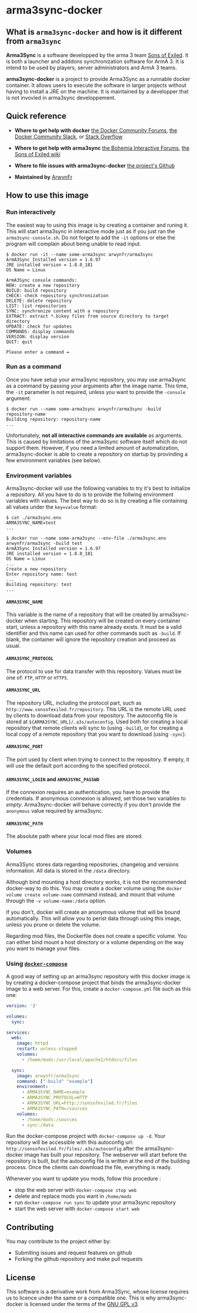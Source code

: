 # arma3sync-docker

## What is `arma3sync-docker` and how is it different from `arma3sync`

**Arma3Sync** is a software developped by the arma 3 team [Sons of Exiled](http://sonsofexiled.fr/). It is both a launcher and adddons synchronization software for ArmA 3. It is intend to be used by players, server administrators and ArmA 3 teams.

**arma3sync-docker** is a project to provide Arma3Sync as a runnable docker container. It allows users to execute the software in larger projects without having to install a JRE on the machine. It is maintained by a developper that is not invovled in arma3sync developpement.

## Quick reference

-   **Where to get help with docker**
    [the Docker Community Forums](https://forums.docker.com/), [the Docker Community Slack](https://blog.docker.com/2016/11/introducing-docker-community-directory-docker-community-slack/), or [Stack Overflow](https://stackoverflow.com/search?tab=newest&q=docker)

-   **Where to get help with arma3sync**
    [the Bohemia Interactive Forums](https://forums.bohemia.net/forums/topic/152942-arma3sync-launcher-and-addons-synchronization-software-for-arma-3/), [the Sons of Exiled wiki](http://www.sonsofexiled.fr/wiki/index.php/1._ArmA3Sync)

-   **Where to file issues with arma3sync-docker**
    [the project's Github](https://github.com/ArwynFr/arma3sync-docker/issues)

-   **Maintained by**
    [ArwynFr](https://github.com/ArwynFr/arma3sync-docker)

## How to use this image

### Run interactively

The easiest way to using this image is by creating a container and runing it. This will start arma3sync in interactive mode just as if you just ran the `arma3sync-console.sh`. Do not forget to add the `-it` options or else the program will complain about being unable to read input.

```console
$ docker run -it --name some-arma3sync arwynfr/arma3sync
ArmA3Sync Installed version = 1.6.97
JRE installed version = 1.8.0_181
OS Name = Linux

ArmA3Sync console commands:
NEW: create a new repository
BUILD: build repository
CHECK: check repository synchronization
DELETE: delete repository
LIST: list repositories
SYNC: synchronize content with a repository
EXTRACT: extract *.bikey files from source directory to target directory
UPDATE: check for updates
COMMANDS: display commands
VERSION: display version
QUIT: quit

Please enter a command =
```

### Run as a command

Once you have setup your arma3sync repository, you may use arma3sync as a command by passing your arguments after the image name. This time, the `-it` parameter is not required, unless you want to provide the `-console` argument:

```console
$ docker run --name some-arma3sync arwynfr/arma3sync -build repository-name
Building repository: repository-name
...
```

Unfortunately, **not all interactive commands are available** as arguments. This is caused by limitations of the arma3sync software itself which do not support them. However, if you need a limited amount of automatization, arma3sync-docker is able to create a repository on startup by provinding a few environment variables (see below).

### Environment variables

Arma3sync-docker will use the following variables to try it's best to initialize a repository. All you have to do is to provide the follwing environment variables with values. The best way to do so is by creating a file containing all values under the `key=value` format:

```console
$ cat ./arma3sync.env
ARMA3SYNC_NAME=test
...

$ docker run --name some-arma3sync --env-file ./arma3sync.env arwynfr/arma3sync -build test
ArmA3Sync Installed version = 1.6.97
JRE installed version = 1.8.0_181
OS Name = Linux
...
Create a new repository
Enter repository name: test
...
Building repository: test
...
```

#### `ARMA3SYNC_NAME`

This variable is the name of a repository that will be created by arma3sync-docker when starting. This repository will be created on every container start, unless a repository with this name already exists. It must be a valid identifier and this name can used for other commands such as `-build`. If blank, the container will ignore the repository creation and proceed as usual.

#### `ARMA3SYNC_PROTOCOL`

The protocol to use for data transfer with this repository. Values must be one of: `FTP`, `HTTP` or `HTTPS`.

#### `ARMA3SYNC_URL`

The repository URL, including the protocol part, such as `http://www.sonsofexiled.fr/repository`. This URL is the remote URL used by clients to download data from your repository. The autoconfig file is stored at `${ARMA3SYNC_URL}/.a3s/autoconfig`. Used both for creating a local repository that remote clients will sync to (using `-build`), or for creating a local copy of a remote repository that you want to download (using `-sync`).

#### `ARMA3SYNC_PORT`

The port used by client when trying to connect to the repository. If empty, it will use the default port according to the specified protocol.

#### `ARMA3SYNC_LOGIN` and `ARMA3SYNC_PASSWD`

If the connexion requires an authentication, you have to provide the credentials. If anonymous connexion is allowed, set those two variables to *empty*. Arma3sync-docker will behave correctly if you don't provide the `anonymous` value required by arma3sync.

#### `ARMA3SYNC_PATH`

The absolute path where your local mod files are stored.

### Volumes

Arma3Sync stores data regarding repositories, changelog and versions information. All data is stored in the `/data` directory.

Although bind mounting a host directory works, it is not the recommended docker-way to do this. You may create a docker volume using the `docker volume create volume-name` command instead, and mount that volume through the `-v volume-name:/data` option.

If you don't, docker will create an anonymous volume that will be bound automatically. This will allow you to perist data through using this image, unless you prune or delete the volume.

Regarding mod files, the Dockerfile does not create a specific volume. You can either bind mount a host directory or a volume depending on the way you want to manage your files.

### Using [`docker-compose`](https://docs.docker.com/compose/)

A good way of setting up an arma3sync repository with this docker image is by creating a docker-compose project that binds the arma3sync-docker image to a web server. For this, create a `docker-compose.yml` file such as this one:

```yaml
version: '3'

volumes:
  sync:

services:
  web:
    image: httpd
    restart: unless-stopped
    volumes:
      - /home/mods:/usr/local/apache2/htdocs/files

  sync:
    image: arwynfr/arma3sync
    command: ["-build" "example"]
    environment:
      - ARMA3SYNC_NAME=example
      - ARMA3SYNC_PROTOCOL=HTTP
      - ARMA3SYNC_URL=http://sonsofexiled.fr/files
      - ARMA3SYNC_PATH=/sources
    volumes:
      - /home/mods:/sources
      - sync:/data
```

Run the docker-compose project with `docker-compose up -d`. Your repository will be accessible with this autoconfig url: `http://sonsofexiled.fr/files/.a3s/autoconfig` after the arma3sync-docker image has built your repository. The webserver will start before the repository is built, but the autoconfig file is written at the end of the building process. Once the clients can download the file, everything is ready.

Whenever you want to update you mods, follow this procedure :

-   stop the web server with `docker-compose stop web`
-   delete and replace mods you want in `/home/mods`
-   run `docker-compose run sync` to update your arma3sync repository
-   start the web server with `docker-compose start web`

## Contributing

You may contribute to the project either by:

-   Submiting issues and request features on github
-   Forking the github repository and make pull requests

## License

This software is a derivative work from Arma3Sync, whose license requires us to licence under the same or a compatible one. This is why arma3sync-docker is licensed under the terms of the [GNU GPL v3](https://github.com/ArwynFr/arma3sync-docker/blob/master/LICENSE).
